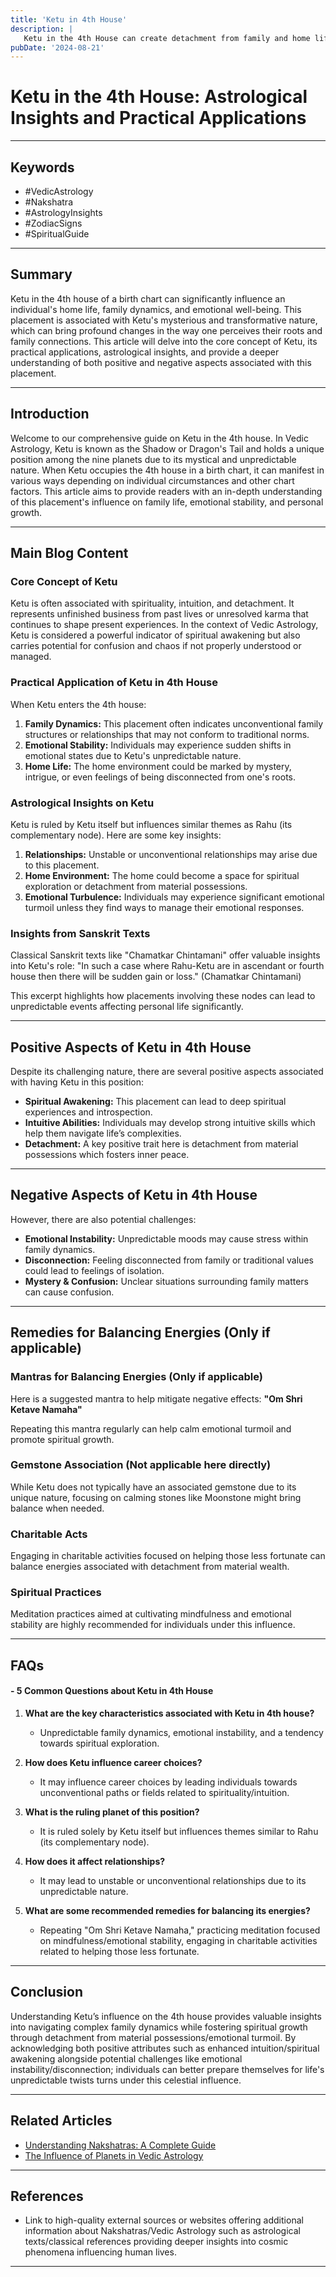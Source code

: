 ```yaml
---
title: 'Ketu in 4th House'
description: |
   Ketu in the 4th House can create detachment from family and home life, leading to challenges in emotional stability. The native may experience difficulties in connecting with their roots and seeking inner peace.
pubDate: '2024-08-21'
---
```


# Ketu in the 4th House: Astrological Insights and Practical Applications

---

## Keywords
- #VedicAstrology
- #Nakshatra
- #AstrologyInsights
- #ZodiacSigns
- #SpiritualGuide

---

## Summary
Ketu in the 4th house of a birth chart can significantly influence an individual's home life, family dynamics, and emotional well-being. This placement is associated with Ketu's mysterious and transformative nature, which can bring profound changes in the way one perceives their roots and family connections. This article will delve into the core concept of Ketu, its practical applications, astrological insights, and provide a deeper understanding of both positive and negative aspects associated with this placement.

---

## Introduction
Welcome to our comprehensive guide on Ketu in the 4th house. In Vedic Astrology, Ketu is known as the Shadow or Dragon's Tail and holds a unique position among the nine planets due to its mystical and unpredictable nature. When Ketu occupies the 4th house in a birth chart, it can manifest in various ways depending on individual circumstances and other chart factors. This article aims to provide readers with an in-depth understanding of this placement's influence on family life, emotional stability, and personal growth.

---

## Main Blog Content

### Core Concept of Ketu
Ketu is often associated with spirituality, intuition, and detachment. It represents unfinished business from past lives or unresolved karma that continues to shape present experiences. In the context of Vedic Astrology, Ketu is considered a powerful indicator of spiritual awakening but also carries potential for confusion and chaos if not properly understood or managed.

### Practical Application of Ketu in 4th House
When Ketu enters the 4th house:
1. **Family Dynamics:** This placement often indicates unconventional family structures or relationships that may not conform to traditional norms.
2. **Emotional Stability:** Individuals may experience sudden shifts in emotional states due to Ketu's unpredictable nature.
3. **Home Life:** The home environment could be marked by mystery, intrigue, or even feelings of being disconnected from one's roots.

### Astrological Insights on Ketu
Ketu is ruled by Ketu itself but influences similar themes as Rahu (its complementary node). Here are some key insights:
1. **Relationships:** Unstable or unconventional relationships may arise due to this placement.
2. **Home Environment:** The home could become a space for spiritual exploration or detachment from material possessions.
3. **Emotional Turbulence:** Individuals may experience significant emotional turmoil unless they find ways to manage their emotional responses.

### Insights from Sanskrit Texts
Classical Sanskrit texts like "Chamatkar Chintamani" offer valuable insights into Ketu's role:
"In such a case where Rahu-Ketu are in ascendant or fourth house then there will be sudden gain or loss." (Chamatkar Chintamani)

This excerpt highlights how placements involving these nodes can lead to unpredictable events affecting personal life significantly.

---

## Positive Aspects of Ketu in 4th House
Despite its challenging nature, there are several positive aspects associated with having Ketu in this position:
- **Spiritual Awakening:** This placement can lead to deep spiritual experiences and introspection.
- **Intuitive Abilities:** Individuals may develop strong intuitive skills which help them navigate life’s complexities.
- **Detachment:** A key positive trait here is detachment from material possessions which fosters inner peace.

---

## Negative Aspects of Ketu in 4th House
However, there are also potential challenges:
- **Emotional Instability:** Unpredictable moods may cause stress within family dynamics.
- **Disconnection:** Feeling disconnected from family or traditional values could lead to feelings of isolation.
- **Mystery & Confusion:** Unclear situations surrounding family matters can cause confusion.

---

## Remedies for Balancing Energies (Only if applicable)

### Mantras for Balancing Energies (Only if applicable)
Here is a suggested mantra to help mitigate negative effects:
**"Om Shri Ketave Namaha"**

Repeating this mantra regularly can help calm emotional turmoil and promote spiritual growth.

### Gemstone Association (Not applicable here directly)
While Ketu does not typically have an associated gemstone due to its unique nature, focusing on calming stones like Moonstone might bring balance when needed.

### Charitable Acts 
Engaging in charitable activities focused on helping those less fortunate can balance energies associated with detachment from material wealth.

### Spiritual Practices 
Meditation practices aimed at cultivating mindfulness and emotional stability are highly recommended for individuals under this influence.

---

## FAQs 

#### - 5 Common Questions about Ketu in 4th House 
1. **What are the key characteristics associated with Ketu in 4th house?**
   - Unpredictable family dynamics, emotional instability, and a tendency towards spiritual exploration.

2. **How does Ketu influence career choices?**
   - It may influence career choices by leading individuals towards unconventional paths or fields related to spirituality/intuition.

3. **What is the ruling planet of this position?**
   - It is ruled solely by Ketu itself but influences themes similar to Rahu (its complementary node).

4. **How does it affect relationships?**
   - It may lead to unstable or unconventional relationships due to its unpredictable nature.

5. **What are some recommended remedies for balancing its energies?**
   - Repeating "Om Shri Ketave Namaha," practicing meditation focused on mindfulness/emotional stability, engaging in charitable activities related to helping those less fortunate.

---

## Conclusion 
Understanding Ketu’s influence on the 4th house provides valuable insights into navigating complex family dynamics while fostering spiritual growth through detachment from material possessions/emotional turmoil. By acknowledging both positive attributes such as enhanced intuition/spiritual awakening alongside potential challenges like emotional instability/disconnection; individuals can better prepare themselves for life's unpredictable twists turns under this celestial influence.


---

## Related Articles 

- [Understanding Nakshatras: A Complete Guide](link)
- [The Influence of Planets in Vedic Astrology](link)

---

## References 
- Link to high-quality external sources or websites offering additional information about Nakshatras/Vedic Astrology such as astrological texts/classical references providing deeper insights into cosmic phenomena influencing human lives.


---